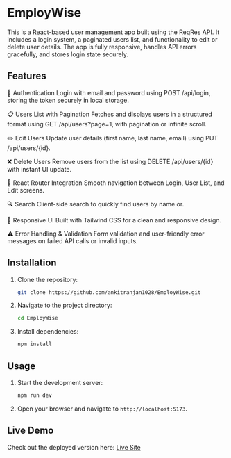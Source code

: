 # EmployWise

This is a React-based user management app built using the ReqRes API. It includes a login system, a paginated users list, and functionality to edit or delete user details. The app is fully responsive, handles API errors gracefully, and stores login state securely.

## Features

🔐 Authentication
Login with email and password using POST /api/login, storing the token securely in local storage.

📋 Users List with Pagination
Fetches and displays users in a structured format using GET /api/users?page=1, with pagination or infinite scroll.

✏️ Edit Users
Update user details (first name, last name, email) using PUT /api/users/{id}.

❌ Delete Users
Remove users from the list using DELETE /api/users/{id} with instant UI update.

🧭 React Router Integration
Smooth navigation between Login, User List, and Edit screens.

🔍 Search
Client-side search to quickly find users by name or.

💅 Responsive UI
Built with Tailwind CSS for a clean and responsive design.

⚠️ Error Handling & Validation
Form validation and user-friendly error messages on failed API calls or invalid inputs.


## Installation

1. Clone the repository:
   ```bash
   git clone https://github.com/ankitranjan1028/EmployWise.git
   ```
2. Navigate to the project directory:
   ```bash
   cd EmployWise
   ```
3. Install dependencies:
   ```bash
   npm install
   ```

## Usage

1. Start the development server:
   ```bash
   npm run dev
   ```
2. Open your browser and navigate to `http://localhost:5173`.


## Live Demo

Check out the deployed version here: [Live Site](https://employ-wise-neon.vercel.app/)



